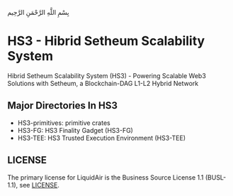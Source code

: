 بِسْمِ اللَّهِ الرَّحْمَنِ الرَّحِيم

# HS3 - Hibrid Setheum Scalability System

Hibrid Setheum Scalability System (HS3) - Powering Scalable Web3 Solutions with Setheum, a Blockchain-DAG L1-L2 Hybrid Network

## Major Directories In HS3

* HS3-primitives: primitive crates
* HS3-FG: HS3 Finality Gadget (HS3-FG)
* HS3-TEE: HS3 Trusted Execution Environment (HS3-TEE)

## LICENSE
The primary license for LiquidAir is the Business Source License 1.1 (BUSL-1.1), see [LICENSE](https://github.com/Setheum-Labs/HS3/blob/main/LICENSE.md).
